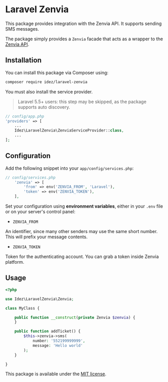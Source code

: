 # Laravel Zenvia

This package provides integration with the Zenvia API. It supports sending SMS messages.

The package simply provides a `Zenvia` facade that acts as a wrapper to the [Zenvia API](https://zenvia.github.io/zenvia-openapi-spec/v2/#section/SMS-Text).

## Installation

You can install this package via Composer using:

```bash
composer require idez/laravel-zenvia
```

You must also install the service provider.
> Laravel 5.5+ users: this step may be skipped, as the package supports auto discovery.

```php
// config/app.php
'providers' => [
    ...
    Idez\LaravelZenvia\ZenviaServiceProvider::class,
    ...
];
```

## Configuration


Add the following snippet into your  `app/config/services.php`:

```php
// config/services.php
    'zenvia' => [
        'from' => env('ZENVIA_FROM', 'Laravel'),
        'token' => env('ZENVIA_TOKEN'),
    ],
```


Set your configuration using **environment variables**, either in your `.env` file or on your server's control panel:

- `ZENVIA_FROM`

An identifier, since many other senders may use the same short number. This will prefix your message contents.

- `ZENVIA_TOKEN`

Token for the authenticating account. You can grab a token inside Zenvia platform.

## Usage

```php
<?php

use Idez\LaravelZenvia\Zenvia;

class MyClass {

    public function __construct(private Zenvia $zenvia) {
    }

    public function addTicket() {
        $this->zenvia->sms(
            number: '552199999999',
            message: 'Hello world'
        );
    }

}
```

This package is available under the [MIT license](http://opensource.org/licenses/MIT).
